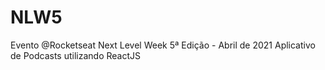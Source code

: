 # NLW5
Evento @Rocketseat Next Level Week 5ª Edição - Abril de 2021
Aplicativo de Podcasts utilizando ReactJS
